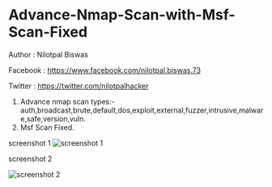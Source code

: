 # Advance-Nmap-Scan-with-Msf-Scan-Fixed
Author : Nilotpal Biswas

Facebook : https://www.facebook.com/nilotpal.biswas.73

Twitter : https://twitter.com/nilotpalhacker

1. Advance nmap scan types:- auth,broadcast,brute,default,dos,exploit,external,fuzzer,intrusive,malware,safe,version,vuln.
2. Msf Scan Fixed.

screenshot 1
![screenshot 1](https://user-images.githubusercontent.com/19248178/26939116-e5963c42-4c93-11e7-8a5c-1a3420ae62a8.png)

screenshot 2

![screenshot 2](https://user-images.githubusercontent.com/19248178/26939361-b97da55e-4c94-11e7-85e7-01e91583a3fc.png)

